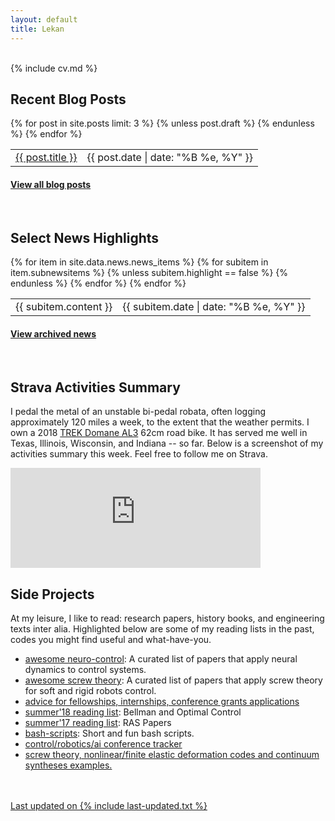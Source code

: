 ```yaml
---
layout: default
title: Lekan
---
```


<div class="col-md-2 vcenter idxHdr">
  <a href="/downloads/me-style.jpg">
   </a>
  <!-- -->
</div>

<br>
{% include cv.md %}
<br>

<h2><i class="fa fa-chevron-right"></i><i class="fa fa-chevron-right"></i>Recent Blog Posts</h2>

<table class="table table-hover">
  {% for post in site.posts limit: 3 %}
    {% unless post.draft %}
    <tr>
      <td><a href="{{ post.url }}">{{ post.title }}</a></td>
      <td class="col-md-3" style="text-align: right;">{{ post.date | date: "%B %e, %Y" }}</td>
    </tr>
    {% endunless %}
  {% endfor %}
</table>
<h4><a href="/blog">View all blog posts </a></h4>
<br>

<h2><i class="fa fa-chevron-right"></i><i class="fa fa-chevron-right"></i>Select News Highlights</h2>
<table class="table table-hover">
    {% for item in site.data.news.news_items %}
    {% for subitem in item.subnewsitems %}
        {% unless subitem.highlight == false %}
        <tr>
          <td>{{ subitem.content }} </td>
          <td class="col-md-3" style="text-align: right;">{{ subitem.date | date: "%B %e, %Y" }}</td>
        </tr>
      {% endunless %}
    {% endfor %}
  {% endfor %}
</table>
<h4><a href="{{ sites }}/news">View archived news</a></h4>
<br>

<!-- Strava summary -->
<h2><i class="fa fa-chevron-right"></i><i class="fa fa-chevron-right"></i>Strava Activities Summary</h2>
<p>I pedal the metal of an unstable bi-pedal robata, often logging approximately 120 miles a week, to the extent that the weather permits. I own a 2018 <a href="https://www.trekbikes.com/us/en_US/us/en_US/bikes/road-bikes/performance-road-bikes/domane/domane-al/domane-al-3/p/23526/">TREK Domane AL3</a> 62cm road bike. It has served me well in Texas, Illinois, Wisconsin, and Indiana -- so far. Below is a screenshot of my activities summary this week. Feel free to follow me on Strava.</p>
  <iframe height='160' width='400' frameborder='0' allowtransparency='true' scrolling='no' src='https://www.strava.com/athletes/29996478/activity-summary/a1ced5c81ee2203640950cbaf24d5fb53d84bafb'></iframe>


<!-- Side projects  -->
 <h2><i class="fa fa-chevron-right"></i><i class="fa fa-chevron-right"></i> Side Projects</h2>
 <p>At my leisure, I like to read: research papers, history books, and engineering texts inter alia. Highlighted below are some of my reading lists in the past, codes you might find useful and what-have-you.</p>

+    <a href="https://github.com/lakehanne/awesome-neurocontrol">awesome neuro-control</a>: A curated list of papers that apply neural dynamics to control systems.
+ <a href="https://github.com/lakehanne/awesome-screw-theory"> awesome screw theory</a>: A curated list of papers that apply screw theory for soft and rigid robots control.
+ <a href="{{ site.url }}/scholternships"> advice for fellowships, internships, conference grants applications</a>
+ <a href="{{ site.url }}/readlist18"> summer'18 reading list</a>:  Bellman and Optimal Control
+ <a href="{{ site.url }}/readlist"> summer'17 reading list</a>:  RAS Papers
+ <a href="https://github.com/lakehanne/shells.git"> bash-scripts</a>:   Short and fun bash scripts.
+ <a href="https://github.com/lakehanne/conference-tracker"> control/robotics/ai conference tracker</a>
+ <a href="https://github.com/lakehanne/screws"> screw theory, nonlinear/finite elastic deformation codes and continuum syntheses examples.
<!-- + <a href="https://github.com/lakehanne/research-group-resources">research group resources</a>:  Borrowed from Jean Yang -->


<br><br>
Last updated on {% include last-updated.txt %}
